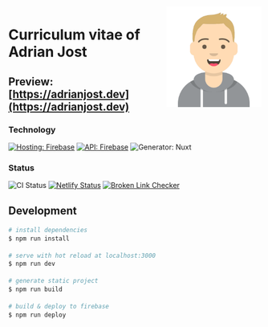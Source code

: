 <img src="./src/static/avatar.svg" alt="Avatar of Adrian Jost" height="200" align="right">

# Curriculum vitae of Adrian Jost

## Preview: [https://adrianjost.dev](https://adrianjost.dev)

### Technology

[![Hosting: Firebase](https://img.shields.io/badge/Hosting-firebase-yellow.svg?logo=firebase)](https://adrianjost.dev) [![API: Firebase](https://img.shields.io/badge/API-firebase-yellow.svg?logo=firebase)](https://adrianjost.dev) ![Generator: Nuxt](https://img.shields.io/badge/Generator-Nuxt.JS-darkgreen.svg?style=flat&logo=nuxt.js)

### Status

![CI Status](https://github.com/adrianjost/Curriculum-Vitae/workflows/CI/badge.svg) [![Netlify Status](https://api.netlify.com/api/v1/badges/76d4368d-8878-4a88-ae7c-f3ea1afdc840/deploy-status)](https://app.netlify.com/sites/relaxed-poincare-913bee/deploys) [![Broken Link Checker](https://github.com/adrianjost/Curriculum-Vitae/workflows/Broken%20Link%20Checker/badge.svg)](https://github.com/adrianjost/Curriculum-Vitae/actions?query=workflow%3A%22Broken+Link+Checker%22)

## Development

```bash
# install dependencies
$ npm run install

# serve with hot reload at localhost:3000
$ npm run dev

# generate static project
$ npm run build

# build & deploy to firebase
$ npm run deploy
```
